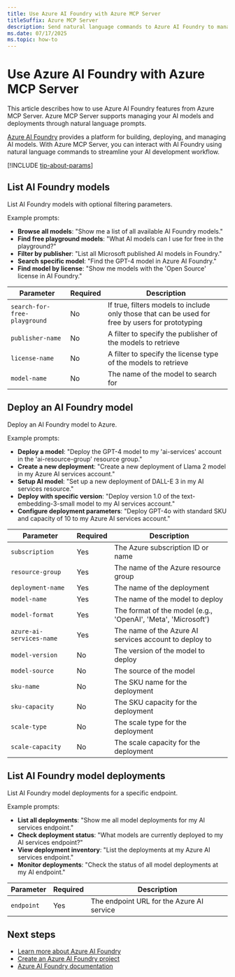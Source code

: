 ```yaml
---
title: Use Azure AI Foundry with Azure MCP Server
titleSuffix: Azure MCP Server
description: Send natural language commands to Azure AI Foundry to manage your AI models and deployments from Azure MCP Server.
ms.date: 07/17/2025
ms.topic: how-to
---
```


# Use Azure AI Foundry with Azure MCP Server

This article describes how to use Azure AI Foundry features from Azure MCP Server. Azure MCP Server supports managing your AI models and deployments through natural language prompts.

[Azure AI Foundry](https://azure.microsoft.com/products/ai-foundry/) provides a platform for building, deploying, and managing AI models. With Azure MCP Server, you can interact with AI Foundry using natural language commands to streamline your AI development workflow.

[!INCLUDE [tip-about-params](../includes/tools/parameter-consideration.md)]

## List AI Foundry models

<!-- azmcp foundry models list [--search-for-free-playground <search-for-free-playground>] [--publisher-name <publisher-name>] [--license-name <license-name>] [--model-name <model-name>] -->

List AI Foundry models with optional filtering parameters.

Example prompts:

- **Browse all models**: "Show me a list of all available AI Foundry models."
- **Find free playground models**: "What AI models can I use for free in the playground?"
- **Filter by publisher**: "List all Microsoft published AI models in Foundry."
- **Search specific model**: "Find the GPT-4 model in Azure AI Foundry."
- **Find model by license**: "Show me models with the 'Open Source' license in AI Foundry."

| Parameter | Required | Description |
|-----------|----------|-------------|
| `search-for-free-playground` | No | If true, filters models to include only those that can be used for free by users for prototyping |
| `publisher-name` | No | A filter to specify the publisher of the models to retrieve |
| `license-name` | No | A filter to specify the license type of the models to retrieve |
| `model-name` | No | The name of the model to search for |


## Deploy an AI Foundry model

<!-- azmcp foundry models deploy --subscription <subscription> --resource-group <resource-group> --deployment-name <deployment-name> --model-name <model-name> --model-format <model-format> --azure-ai-services-name <azure-ai-services-name> [--model-version <model-version>] [--model-source <model-source>] [--sku-name <sku-name>] [--sku-capacity <sku-capacity>] [--scale-type <scale-type>] [--scale-capacity <scale-capacity>] -->

Deploy an AI Foundry model to Azure.

Example prompts:

- **Deploy a model**: "Deploy the GPT-4 model to my 'ai-services' account in the 'ai-resource-group' resource group."
- **Create a new deployment**: "Create a new deployment of Llama 2 model in my Azure AI services account."
- **Setup AI model**: "Set up a new deployment of DALL-E 3 in my AI services resource."
- **Deploy with specific version**: "Deploy version 1.0 of the text-embedding-3-small model to my AI services account."
- **Configure deployment parameters**: "Deploy GPT-4o with standard SKU and capacity of 10 to my Azure AI services account."


| Parameter | Required | Description |
|-----------|----------|-------------|
| `subscription` | Yes | The Azure subscription ID or name |
| `resource-group` | Yes | The name of the Azure resource group |
| `deployment-name` | Yes | The name of the deployment |
| `model-name` | Yes | The name of the model to deploy |
| `model-format` | Yes | The format of the model (e.g., 'OpenAI', 'Meta', 'Microsoft') |
| `azure-ai-services-name` | Yes | The name of the Azure AI services account to deploy to |
| `model-version` | No | The version of the model to deploy |
| `model-source` | No | The source of the model |
| `sku-name` | No | The SKU name for the deployment |
| `sku-capacity` | No | The SKU capacity for the deployment |
| `scale-type` | No | The scale type for the deployment |
| `scale-capacity` | No | The scale capacity for the deployment |

## List AI Foundry model deployments

<!-- azmcp foundry models deployments list --endpoint <endpoint> -->

List AI Foundry model deployments for a specific endpoint.

Example prompts:

- **List all deployments**: "Show me all model deployments for my AI services endpoint."
- **Check deployment status**: "What models are currently deployed to my AI services endpoint?"
- **View deployment inventory**: "List the deployments at my Azure AI services endpoint."
- **Monitor deployments**: "Check the status of all model deployments at my AI endpoint."

| Parameter | Required | Description |
|-----------|----------|-------------|
| `endpoint` | Yes | The endpoint URL for the Azure AI service |


## Next steps

- [Learn more about Azure AI Foundry](/azure/ai-foundry/what-is-azure-ai-foundry)
- [Create an Azure AI Foundry project](/azure/ai-foundry/how-to/create-projects)
- [Azure AI Foundry documentation](/azure/ai-foundry/)
